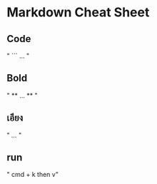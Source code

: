 # Markdown Cheat Sheet

## Code
" ``` ... "

## Bold
" ** ... ** "

## เอียง
" *...* "

## run
" cmd + k then v" 